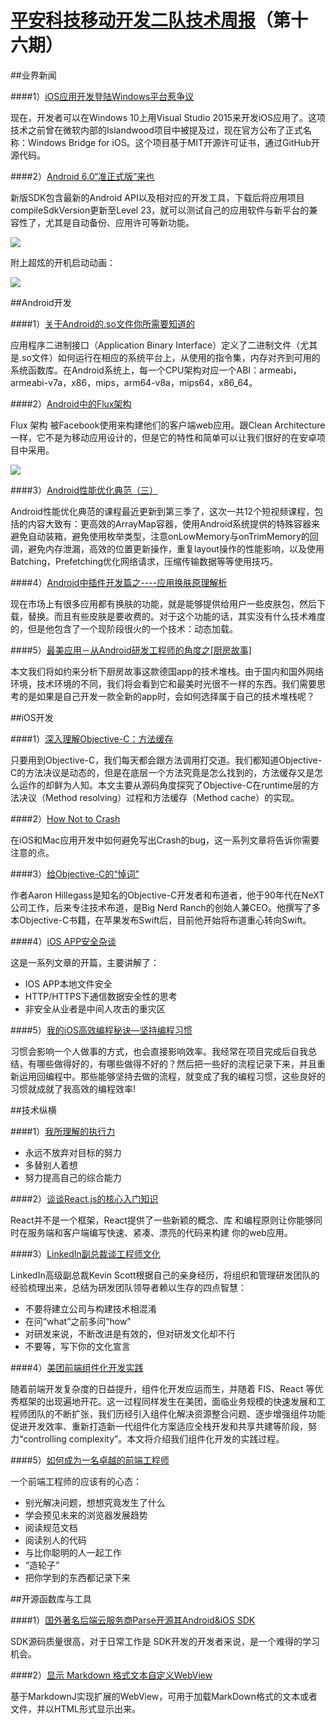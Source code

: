 # [平安科技移动开发二队技术周报](https://github.com/PaicHyperionDev/MobileDevWeekly)（第十六期）

##业界新闻

####1）[iOS应用开发登陆Windows平台惹争议](http://www.infoq.com/cn/news/2015/08/ios-apps-windows)

现在，开发者可以在Windows 10上用Visual Studio 2015来开发iOS应用了。这项技术之前曾在微软内部的Islandwood项目中被提及过，现在官方公布了正式名称：Windows Bridge for iOS。这个项目基于MIT开源许可证书，通过GitHub开源代码。

####2）[Android 6.0“准正式版”来也](http://www.techweb.com.cn/it/2015-08-18/2190751.shtml)

新版SDK包含最新的Android API以及相对应的开发工具，下载后将应用项目compileSdkVersion更新至Level 23，就可以测试自己的应用软件与新平台的兼容性了，尤其是自动备份、应用许可等新功能。

![](http://ww3.sinaimg.cn/large/a8e44e81jw1ev6rcu2ov6g20dw07tqv5.gif)

附上超炫的开机启动动画：

![](http://ww4.sinaimg.cn/large/66e8f898gw1ev74ewctxeg20mm05yb2b.gif)

##Android开发

####1）[关于Android的.so文件你所需要知道的](http://www.jianshu.com/p/cb05698a1968)

应用程序二进制接口（Application Binary Interface）定义了二进制文件（尤其是.so文件）如何运行在相应的系统平台上，从使用的指令集，内存对齐到可用的系统函数库。在Android系统上，每一个CPU架构对应一个ABI：armeabi，armeabi-v7a，x86，mips，arm64-v8a，mips64，x86_64。

####2）[Android中的Flux架构](http://www.jcodecraeer.com/a/anzhuokaifa/androidkaifa/2015/0816/3311.html)

Flux 架构 被Facebook使用来构建他们的客户端web应用。跟Clean Architecture一样，它不是为移动应用设计的，但是它的特性和简单可以让我们很好的在安卓项目中采用。

![](http://www.jcodecraeer.com/uploads/20150816/1439709800103525.png)

####3）[Android性能优化典范（三）](http://www.csdn.net/article/2015-08-12/2825447-android-performance-patterns-season-3)

Android性能优化典范的课程最近更新到第三季了，这次一共12个短视频课程，包括的内容大致有：更高效的ArrayMap容器，使用Android系统提供的特殊容器来避免自动装箱，避免使用枚举类型，注意onLowMemory与onTrimMemory的回调，避免内存泄漏，高效的位置更新操作，重复layout操作的性能影响，以及使用Batching，Prefetching优化网络请求，压缩传输数据等等使用技巧。

####4）[Android中插件开发篇之----应用换肤原理解析](http://blog.csdn.net/jiangwei0910410003/article/details/47679843)

现在市场上有很多应用都有换肤的功能，就是能够提供给用户一些皮肤包，然后下载，替换。而且有些皮肤是要收费的。对于这个功能的话，其实没有什么技术难度的，但是他包含了一个现阶段很火的一个技术：动态加载。

####5）[最美应用－从Android研发工程师的角度之[厨房故事]](http://www.jianshu.com/p/c8c6dbe00787)

本文我们将如约来分析下厨房故事这款德国app的技术堆栈。由于国内和国外网络环境，技术环境的不同，我们将会看到它和最美时光很不一样的东西。我们需要思考的是如果是自己开发一款全新的app时，会如何选择属于自己的技术堆栈呢？


##iOS开发

####1）[深入理解Objective-C：方法缓存](http://tech.meituan.com/DiveIntoMethodCache.html)

只要用到Objective-C，我们每天都会跟方法调用打交道。我们都知道Objective-C的方法决议是动态的，但是在底层一个方法究竟是怎么找到的，方法缓存又是怎么运作的却鲜为人知。本文主要从源码角度探究了Objective-C在runtime层的方法决议（Method resolving）过程和方法缓存（Method cache）的实现。

####2）[How Not to Crash](http://inessential.com/hownottocrash)

在iOS和Mac应用开发中如何避免写出Crash的bug，这一系列文章将告诉你需要注意的点。

####3）[给Objective-C的“悼词”](http://www.infoq.com/cn/news/2015/08/Eulogy-for-Objective-C?utm_source=infoq&utm_medium=popular_widget&utm_campaign=popular_content_list&utm_content=homepage)

作者Aaron Hillegass是知名的Objective-C开发者和布道者，他于90年代在NeXT公司工作，后来专注技术布道，是Big Nerd Ranch的创始人兼CEO。他撰写了多本Objective-C书籍，在苹果发布Swift后，目前他开始将布道重心转向Swift。

####4）[iOS APP安全杂谈](http://drops.wooyun.org/tips/6826)

这是一系列文章的开篇，主要讲解了：

* IOS APP本地文件安全
* HTTP/HTTPS下通信数据安全性的思考
* 非安全从业者是中间人攻击的重灾区

####5）[我的iOS高效编程秘诀—坚持编程习惯](http://www.jianshu.com/p/a649847f781a)

习惯会影响一个人做事的方式，也会直接影响效率。我经常在项目完成后自我总结，有哪些做得好的，有哪些做得不好的？然后把一些好的流程记录下来，并且重新运用回编程中。那些能够坚持去做的流程，就变成了我的编程习惯，这些良好的习惯就成就了我高效的编程效率!

##技术纵横

####1）[我所理解的执行力](http://blog.devtang.com/blog/2015/08/15/talk-about-execution/)

* 永远不放弃对目标的努力
* 多替别人着想
* 努力提高自己的综合能力

####2）[谈谈React.js的核心入门知识](http://wwsun.me/posts/react-getting-started.html)

React并不是一个框架，React提供了一些新颖的概念、库 和编程原则让你能够同时在服务端和客户端编写快速、紧凑、漂亮的代码来构建 你的web应用。

####3）[LinkedIn副总裁谈工程师文化](http://www.infoq.com/cn/news/2015/08/LinkedIn-AdMob)

LinkedIn高级副总裁Kevin Scott根据自己的亲身经历，将组织和管理研发团队的经验梳理出来，总结为研发团队领导者赖以生存的四点智慧：

* 不要将建立公司与构建技术相混淆
* 在问“what”之前多问“how”
* 对研发来说，不断改进是有效的，但对研发文化却不行
* 不要等，写下你的文化宣言

####4）[美团前端组件化开发实践](http://tech.meituan.com/frontend-component-practice.html)

随着前端开发复杂度的日益提升，组件化开发应运而生，并随着 FIS、React 等优秀框架的出现遍地开花。这一过程同样发生在美团，面临业务规模的快速发展和工程师团队的不断扩张，我们历经引入组件化解决资源整合问题、逐步增强组件功能促进开发效率、重新打造新一代组件化方案适应全栈开发和共享共建等阶段，努力“controlling complexity”。本文将介绍我们组件化开发的实践过程。

####5）[如何成为一名卓越的前端工程师](http://jiongks.name/blog/how-to-become-a-great-front-end-engineer/?utm_source=tuicool)

一个前端工程师的应该有的心态：

* 别光解决问题，想想究竟发生了什么
* 学会预见未来的浏览器发展趋势
* 阅读规范文档
* 阅读别人的代码
* 与比你聪明的人一起工作
* “造轮子”
* 把你学到的东西都记录下来

##开源函数库与工具

####1）[国外著名后端云服务商Parse开源其Android&iOS SDK](http://blog.parse.com/announcements/open-sourcing-our-sdks/)

SDK源码质量很高，对于日常工作是 SDK开发的开发者来说，是一个难得的学习机会。

####2）[显示 Markdown 格式文本自定义WebView](https://github.com/falnatsheh/MarkdownView)

基于MarkdownJ实现扩展的WebView，可用于加载MarkDown格式的文本或者文件，并以HTML形式显示出来。




